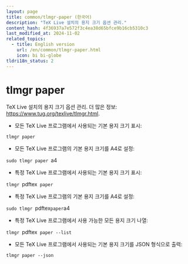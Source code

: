```yaml
---
layout: page
title: common/tlmgr-paper (한국어)
description: "TeX Live 설치의 용지 크기 옵션 관리."
content_hash: 4f36937a7e572f3c4ea38d65bfce9b16cb5310c3
last_modified_at: 2024-11-02
related_topics:
  - title: English version
    url: /en/common/tlmgr-paper.html
    icon: bi bi-globe
tldri18n_status: 2
---
```

# tlmgr paper

TeX Live 설치의 용지 크기 옵션 관리.
더 많은 정보: <https://www.tug.org/texlive/tlmgr.html>.

- 모든 TeX Live 프로그램에서 사용되는 기본 용지 크기 표시:

`tlmgr paper`

- 모든 TeX Live 프로그램의 기본 용지 크기를 A4로 설정:

`sudo tlmgr paper `<span class="tldr-var badge badge-pill bg-dark-lm bg-white-dm text-white-lm text-dark-dm font-weight-bold">a4</span>

- 특정 TeX Live 프로그램에서 사용되는 기본 용지 크기 표시:

`tlmgr `<span class="tldr-var badge badge-pill bg-dark-lm bg-white-dm text-white-lm text-dark-dm font-weight-bold">pdftex</span>` paper`

- 특정 TeX Live 프로그램의 기본 용지 크기를 A4로 설정:

`sudo tlmgr `<span class="tldr-var badge badge-pill bg-dark-lm bg-white-dm text-white-lm text-dark-dm font-weight-bold">pdftex</span>` paper `<span class="tldr-var badge badge-pill bg-dark-lm bg-white-dm text-white-lm text-dark-dm font-weight-bold">a4</span>

- 특정 TeX Live 프로그램에서 사용 가능한 모든 용지 크기 나열:

`tlmgr `<span class="tldr-var badge badge-pill bg-dark-lm bg-white-dm text-white-lm text-dark-dm font-weight-bold">pdftex</span>` paper --list`

- 모든 TeX Live 프로그램에서 사용되는 기본 용지 크기를 JSON 형식으로 출력:

`tlmgr paper --json`

